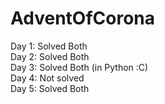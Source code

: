 # AdventOfCorona

Day 1: Solved Both  
Day 2: Solved Both  
Day 3: Solved Both (in Python :C)  
Day 4: Not solved  
Day 5: Solved Both  
